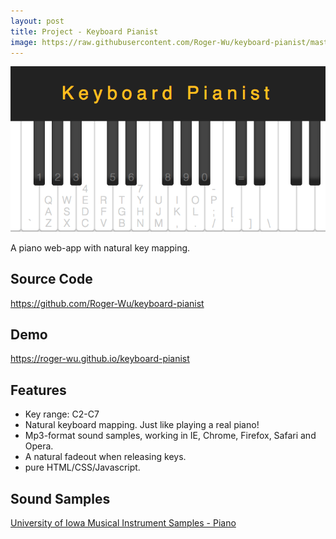 ```yaml
---
layout: post
title: Project - Keyboard Pianist
image: https://raw.githubusercontent.com/Roger-Wu/keyboard-pianist/master/images/og-image.png
---
```


![demo image](https://raw.githubusercontent.com/Roger-Wu/keyboard-pianist/master/images/og-image.png)

A piano web-app with natural key mapping.

## Source Code

https://github.com/Roger-Wu/keyboard-pianist

## Demo

https://roger-wu.github.io/keyboard-pianist

## Features
* Key range: C2-C7
* Natural keyboard mapping. Just like playing a real piano!
* Mp3-format sound samples, working in IE, Chrome, Firefox, Safari and Opera.
* A natural fadeout when releasing keys.
* pure HTML/CSS/Javascript.

## Sound Samples
[University of Iowa Musical Instrument Samples - Piano](http://theremin.music.uiowa.edu/MISpiano.html)
